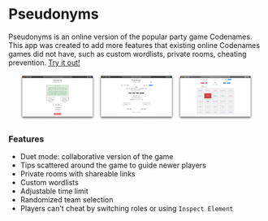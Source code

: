 # Pseudonyms

Pseudonyms is an online version of the popular party game Codenames. 
This app was created to add more features that existing online Codenames games did not have, such as custom wordlists, private rooms, cheating prevention. 
[Try it out!](https://pseudonyms.brandon-wang.com/)

<div align="center">
    <img src="client/public/walkthrough/home.png" alt="home" width="30%"/>
    <img src="client/public/walkthrough/classic/lobby.png" alt="lobby" width="30%"/>
    <img src="client/public/walkthrough/classic/guess.png" alt="guess" width="30%"/>
</div>

### Features

- Duet mode: collaborative version of the game
- Tips scattered around the game to guide newer players
- Private rooms with shareable links
- Custom wordlists
- Adjustable time limit
- Randomized team selection
- Players can't cheat by switching roles or using `Inspect Element`